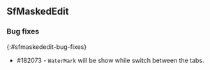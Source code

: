 ## SfMaskedEdit

### Bug fixes
{:#sfmaskededit-bug-fixes}

* \#182073 - `WaterMark` will be show while switch between the tabs.